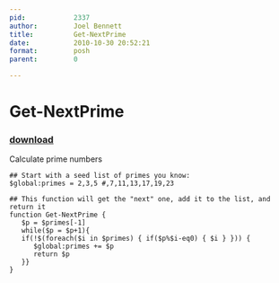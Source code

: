 ```yaml
---
pid:            2337
author:         Joel Bennett
title:          Get-NextPrime
date:           2010-10-30 20:52:21
format:         posh
parent:         0

---
```


# Get-NextPrime

### [download](Scripts\2337.ps1)

Calculate prime numbers 

```posh
## Start with a seed list of primes you know:
$global:primes = 2,3,5 #,7,11,13,17,19,23

## This function will get the "next" one, add it to the list, and return it
function Get-NextPrime { 
   $p = $primes[-1]
   while($p = $p+1){
   if(!$(foreach($i in $primes) { if($p%$i-eq0) { $i } })) {
      $global:primes += $p
      return $p
   }}
}
```
